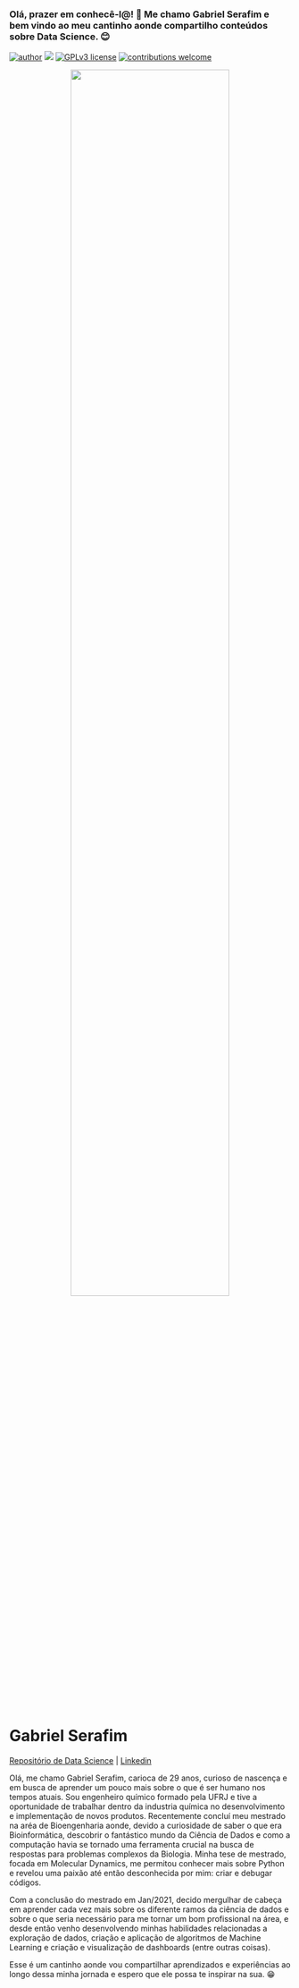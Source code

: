 ### Olá, prazer em conhecê-l@! :wave: Me chamo Gabriel Serafim e bem vindo ao meu cantinho aonde compartilho conteúdos sobre Data Science. :blush:

[![author](https://img.shields.io/badge/author-gnserafim-red.svg)](https://www.linkedin.com/in/gnserafim/) [![](https://img.shields.io/badge/python-3.7+-blue.svg)](https://www.python.org/downloads/release/python-365/) [![GPLv3 license](https://img.shields.io/badge/License-GPLv3-blue.svg)](http://perso.crans.org/besson/LICENSE.html) [![contributions welcome](https://img.shields.io/badge/contributions-welcome-brightgreen.svg?style=flat)]()

<p align="center">
  <img src="https://i2.wp.com/www.fusiontechnology.in/blog/wp-content/uploads/2021/03/Data-Science-vs.-Big-Data-vs.jpg?resize=768%2C432" width = 75%>
</p>

# Gabriel Serafim

[Repositório de Data Science]() | [Linkedin](https://www.linkedin.com/in/gnserafim/) 

Olá, me chamo Gabriel Serafim, carioca de 29 anos, curioso de nascença e em busca de aprender um pouco mais sobre o que é ser humano nos tempos atuais. Sou engenheiro químico formado pela UFRJ e tive a oportunidade de trabalhar dentro da industria química no desenvolvimento e implementação de novos produtos. Recentemente concluí meu mestrado na aréa de Bioengenharia aonde, devido a curiosidade de saber o que era Bioinformática, descobrir o fantástico mundo da Ciência de Dados e como a computação havia se tornado uma ferramenta crucial na busca de respostas para problemas complexos da Biologia. Minha tese de mestrado, focada em Molecular Dynamics, me permitou conhecer mais sobre Python e revelou uma paixão até então desconhecida por mim: criar e debugar códigos.

Com a conclusão do mestrado em Jan/2021, decido mergulhar de cabeça em aprender cada vez mais sobre os diferente ramos da ciência de dados e sobre o que seria necessário para me tornar um bom profissional na área, e desde então venho desenvolvendo minhas habilidades relacionadas a exploração de dados, criação e aplicação de algoritmos de Machine Learning e criação e visualização de dashboards (entre outras coisas).

Esse é um cantinho aonde vou compartilhar aprendizados e experiências ao longo dessa minha jornada e espero que ele possa te inspirar na sua. :grin:


<!--
**gnserafim/gnserafim** is a ✨ _special_ ✨ repository because its `README.md` (this file) appears on your GitHub profile.

Here are some ideas to get you started:

- 🔭 I’m currently working on ...
- 🌱 I’m currently learning ...
- 👯 I’m looking to collaborate on ...
- 🤔 I’m looking for help with ...
- 💬 Ask me about ...
- 📫 How to reach me: ...
- 😄 Pronouns: ...
- ⚡ Fun fact: ...
-->
